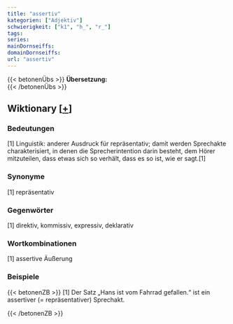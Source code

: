 ```yaml
---
title: "assertiv"
kategorien: ["Adjektiv"]
schwierigkeit: ["k1", "h_", "r_"]
tags:
series:
mainDornseiffs:
domainDornseiffs:
url: "assertiv"
---
```


{{< betonenÜbs >}}
**Übersetzung:**  
{{< /betonenÜbs >}}

## Wiktionary [[+](https://de.wiktionary.org/wiki/assertiv)]

### Bedeutungen
[1] Linguistik: anderer Ausdruck für repräsentativ; damit werden Sprechakte charakterisiert, in denen die Sprecherintention darin besteht, dem Hörer mitzuteilen, dass etwas sich so verhält, dass es so ist, wie er sagt.[1]  

### Synonyme
[1] repräsentativ  

### Gegenwörter
[1] direktiv, kommissiv, expressiv, deklarativ  

### Wortkombinationen
[1] assertive Äußerung  

### Beispiele
{{< betonenZB >}}
[1] Der Satz „Hans ist vom Fahrrad gefallen.“ ist ein assertiver (= repräsentativer) Sprechakt.  

{{< /betonenZB >}}

